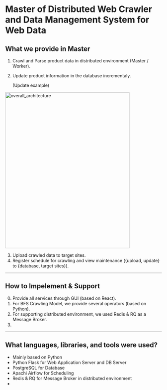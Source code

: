# Master of Distributed Web Crawler and Data Management System for Web Data 

## What we provide in Master

1. Crawl and Parse product data in distributed environment (Master / Worker).
2. Update product information in the database incrementaly.

   (Update example)
<img width="400" height="500" alt="overall_architecture" src="https://user-images.githubusercontent.com/13589283/140600455-fc2c143e-9d12-4c8c-984f-e1d9b082c9fb.jpg">


3. Upload crawled data to target sites.
4. Register schedule for crawling and view maintenance ({upload, update} to {database, target sites}).

------------
## How to Impelement & Support

0. Provide all services through GUI (based on React).
1. For BFS Crawling Model, we provide several operators (based on Python).
2. For supporting distributed environment, we used Redis & RQ as a Message Broker.
3. 

------------
## What languages, libraries, and tools were used?

- Mainly based on Python
- Python Flask for Web Application Server and DB Server
- PostgreSQL for Database
- Apachi Airflow for Scheduling
- Redis & RQ for Message Broker in distributed environment
- 

